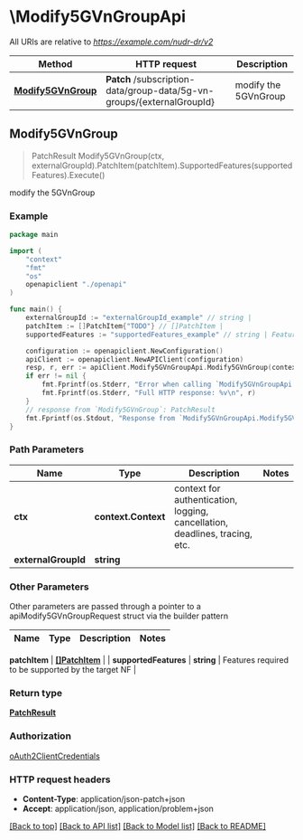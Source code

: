 # \Modify5GVnGroupApi

All URIs are relative to *https://example.com/nudr-dr/v2*

Method | HTTP request | Description
------------- | ------------- | -------------
[**Modify5GVnGroup**](Modify5GVnGroupApi.md#Modify5GVnGroup) | **Patch** /subscription-data/group-data/5g-vn-groups/{externalGroupId} | modify the 5GVnGroup



## Modify5GVnGroup

> PatchResult Modify5GVnGroup(ctx, externalGroupId).PatchItem(patchItem).SupportedFeatures(supportedFeatures).Execute()

modify the 5GVnGroup

### Example

```go
package main

import (
    "context"
    "fmt"
    "os"
    openapiclient "./openapi"
)

func main() {
    externalGroupId := "externalGroupId_example" // string | 
    patchItem := []PatchItem{"TODO"} // []PatchItem | 
    supportedFeatures := "supportedFeatures_example" // string | Features required to be supported by the target NF (optional)

    configuration := openapiclient.NewConfiguration()
    apiClient := openapiclient.NewAPIClient(configuration)
    resp, r, err := apiClient.Modify5GVnGroupApi.Modify5GVnGroup(context.Background(), externalGroupId).PatchItem(patchItem).SupportedFeatures(supportedFeatures).Execute()
    if err != nil {
        fmt.Fprintf(os.Stderr, "Error when calling `Modify5GVnGroupApi.Modify5GVnGroup``: %v\n", err)
        fmt.Fprintf(os.Stderr, "Full HTTP response: %v\n", r)
    }
    // response from `Modify5GVnGroup`: PatchResult
    fmt.Fprintf(os.Stdout, "Response from `Modify5GVnGroupApi.Modify5GVnGroup`: %v\n", resp)
}
```

### Path Parameters


Name | Type | Description  | Notes
------------- | ------------- | ------------- | -------------
**ctx** | **context.Context** | context for authentication, logging, cancellation, deadlines, tracing, etc.
**externalGroupId** | **string** |  | 

### Other Parameters

Other parameters are passed through a pointer to a apiModify5GVnGroupRequest struct via the builder pattern


Name | Type | Description  | Notes
------------- | ------------- | ------------- | -------------

 **patchItem** | [**[]PatchItem**](PatchItem.md) |  | 
 **supportedFeatures** | **string** | Features required to be supported by the target NF | 

### Return type

[**PatchResult**](PatchResult.md)

### Authorization

[oAuth2ClientCredentials](../README.md#oAuth2ClientCredentials)

### HTTP request headers

- **Content-Type**: application/json-patch+json
- **Accept**: application/json, application/problem+json

[[Back to top]](#) [[Back to API list]](../README.md#documentation-for-api-endpoints)
[[Back to Model list]](../README.md#documentation-for-models)
[[Back to README]](../README.md)

